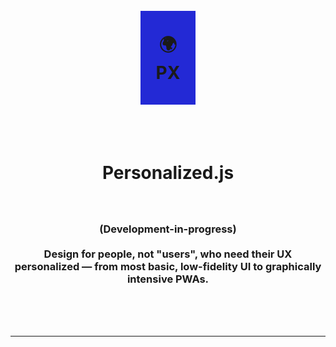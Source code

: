 
<br>
<br>

<h1 align="center" 
  style="background-color: #2329d5; 
    width: 17.5%;
    margin-left: 41.25%;
    marign-right: 41.25%;">
<br>
🌍
<br>
<b>PX</b>
<br>
<br>
</h1>

<br>
<br>
<h1 align="center"><b>Personalized.js</b></h1>

<h3 align="center">
<br>
<br>
(Development-in-progress) 
<br><br>
Design for people, not "users", who need their UX personalized — from most basic, low-fidelity UI to graphically intensive PWAs.
</h3>
<br>
<br>
<br>
<hr>